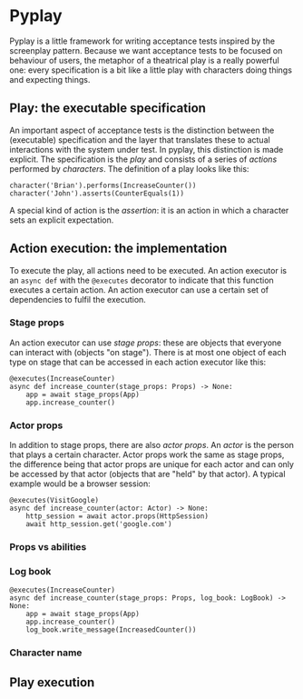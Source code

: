 # Pyplay

Pyplay is a little framework for writing acceptance tests inspired by the screenplay pattern.
Because we want acceptance tests to be focused on behaviour of users, the metaphor of a theatrical play is a really powerful one: every specification is a bit like a little play with characters doing things and expecting things.

## Play: the executable specification

An important aspect of acceptance tests is the distinction between the (executable) specification and the layer that translates these to actual interactions with the system under test.
In pyplay, this distinction is made explicit.
The specification is the _play_ and consists of a series of _actions_ performed by _characters_.
The definition of a play looks like this:
```
character('Brian').performs(IncreaseCounter())
character('John').asserts(CounterEquals(1))
```
A special kind of action is the _assertion_: it is an action in which a character sets an explicit expectation.

## Action execution: the implementation

To execute the play, all actions need to be executed.
An action executor is an `async def` with the `@executes` decorator to indicate that this function executes a certain action.
An action executor can use a certain set of dependencies to fulfil the execution.

### Stage props

An action executor can use _stage props_: these are objects that everyone can interact with (objects "on stage"). There is at most one object of each type on stage that can be accessed in each action executor like this:
```
@executes(IncreaseCounter)
async def increase_counter(stage_props: Props) -> None:
    app = await stage_props(App)
    app.increase_counter()
```

### Actor props

In addition to stage props, there are also _actor props_.
An _actor_ is the person that plays a certain character.
Actor props work the same as stage props, the difference being that actor props are unique for each actor and can only be accessed by that actor (objects that are "held" by that actor).
A typical example would be a browser session:
```
@executes(VisitGoogle)
async def increase_counter(actor: Actor) -> None:
    http_session = await actor.props(HttpSession)
    await http_session.get('google.com')
```

### Props vs abilities



### Log book

```
@executes(IncreaseCounter)
async def increase_counter(stage_props: Props, log_book: LogBook) -> None:
    app = await stage_props(App)
    app.increase_counter()
    log_book.write_message(IncreasedCounter())
```

### Character name

## Play execution
